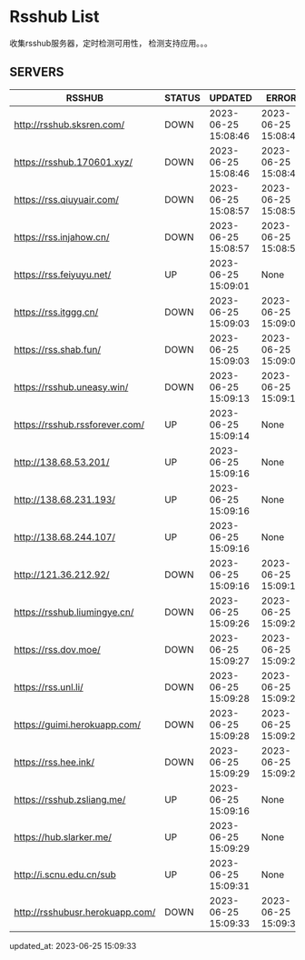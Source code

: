 # Rsshub List

收集rsshub服务器，定时检测可用性， 检测支持应用。。。


## SERVERS

|  RSSHUB   | STATUS  | UPDATED  | ERROR  | TWITTER |  
|  ----  | ----  | ----  | ----  | ---- |  
| http://rsshub.sksren.com/ | DOWN | 2023-06-25 15:08:46 | 2023-06-25 15:08:46 |  
| https://rsshub.170601.xyz/ | DOWN | 2023-06-25 15:08:46 | 2023-06-25 15:08:46 |  
| https://rss.qiuyuair.com/ | DOWN | 2023-06-25 15:08:57 | 2023-06-25 15:08:57 |  
| https://rss.injahow.cn/ | DOWN | 2023-06-25 15:08:57 | 2023-06-25 15:08:57 |  
| https://rss.feiyuyu.net/ | UP | 2023-06-25 15:09:01 | None |OK|  
| https://rss.itggg.cn/ | DOWN | 2023-06-25 15:09:03 | 2023-06-25 15:09:03 |  
| https://rss.shab.fun/ | DOWN | 2023-06-25 15:09:03 | 2023-06-25 15:09:03 |  
| https://rsshub.uneasy.win/ | DOWN | 2023-06-25 15:09:13 | 2023-06-25 15:09:13 |  
| https://rsshub.rssforever.com/ | UP | 2023-06-25 15:09:14 | None |OK|  
| http://138.68.53.201/ | UP | 2023-06-25 15:09:16 | None ||  
| http://138.68.231.193/ | UP | 2023-06-25 15:09:16 | None ||  
| http://138.68.244.107/ | UP | 2023-06-25 15:09:16 | None ||  
| http://121.36.212.92/ | DOWN | 2023-06-25 15:09:16 | 2023-06-25 15:09:16 |  
| https://rsshub.liumingye.cn/ | DOWN | 2023-06-25 15:09:26 | 2023-06-25 15:09:26 |  
| https://rss.dov.moe/ | DOWN | 2023-06-25 15:09:27 | 2023-06-25 15:09:27 |  
| https://rss.unl.li/ | DOWN | 2023-06-25 15:09:28 | 2023-06-25 15:09:28 |  
| https://guimi.herokuapp.com/ | DOWN | 2023-06-25 15:09:28 | 2023-06-25 15:09:28 |  
| https://rss.hee.ink/ | DOWN | 2023-06-25 15:09:29 | 2023-06-25 15:09:29 |  
| https://rsshub.zsliang.me/ | UP | 2023-06-25 15:09:16 | None |OK|  
| https://hub.slarker.me/ | UP | 2023-06-25 15:09:29 | None |OK|  
| http://i.scnu.edu.cn/sub | UP | 2023-06-25 15:09:31 | None ||  
| http://rsshubusr.herokuapp.com/ | DOWN | 2023-06-25 15:09:33 | 2023-06-25 15:09:33 |  
  

updated_at: 2023-06-25 15:09:33  

